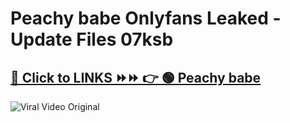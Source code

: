 
 # Peachy babe Onlyfans Leaked - Update Files 07ksb

## <h2><a href="https://clipsfans.com/Peachy_babe&ref=git">🔗 Click to LINKS ⏩⏩ 👉 🟢 Peachy babe </a></h2>

<a href="https://clipsfans.com/Peachy_babe&ref=git" rel="nofollow" data-target="animated-image.originalLink"><img src="https://i.ibb.co.com/xMMVF88/686577567.gif" alt="Viral Video Original" style="max-width: 100%; display: inline-block;" data-target="animated-image.originalImage"></a>

